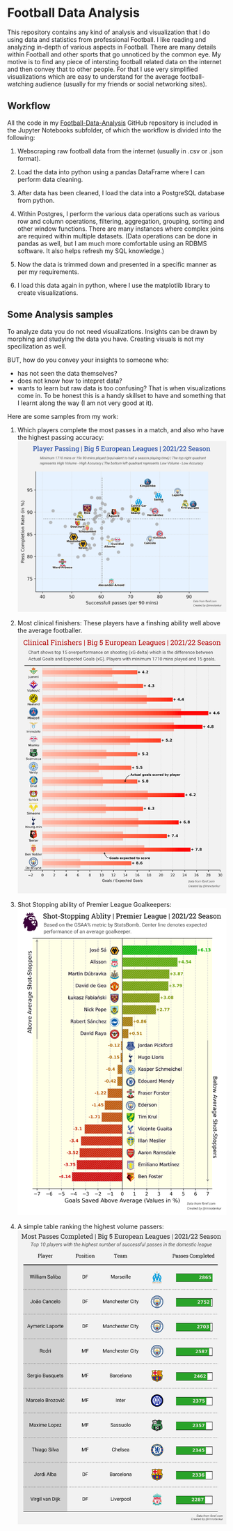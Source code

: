  # Football Data Analysis
This repository contains any kind of analysis and visualization that I do using data and statistics from professional Football. I like reading and analyzing in-depth of various aspects in Football. There are many details within Football and other sports that go unnoticed by the common eye. My motive is to find any piece of intersting football related data on the internet and then convey that to other people. For that I use very simplified visualizations which are easy to understand for the average football-watching audience (usually for my friends or social networking sites).

## Workflow
All the code in my [Football-Data-Analysis](https://github.com/shadeszn/Football-Data-Analysis) GitHub repository is included in the Jupyter Notebooks subfolder, of which the workflow is divided into the following:

1. Webscraping raw football data from the internet (usually in .csv or .json format).
2. Load the data into python using a pandas DataFrame where I can perform data cleaning.
3. After data has been cleaned, I load the data into a PostgreSQL database from python.
4. Within Postgres, I perform the various data operations such as various row and column operations, filtering, aggregation, grouping, sorting and other window functions. There are many instances where complex joins are required within multiple datasets.
(Data operations can be done in pandas as well, but I am much more comfortable using an RDBMS software. It also helps refresh my SQL knowledge.)

5. Now the data is trimmed down and presented in a specific manner as per my requirements.
6. I load this data again in python, where I use the matplotlib library to create visualizations.


## Some Analysis samples
To analyze data you do not need visualizations. Insights can be drawn by morphing and studying the data you have. Creating visuals is not my specilization as well.

BUT, how do you convey your insights to someone who:
* has not seen the data themselves?
* does not know how to intepret data?
* wants to learn but raw data is too confusing?
That is when visualizations come in. To be honest this is a handy skillset to have and something that I learnt along the way (I am not very good at it).

Here are some samples from my work:

1. Which players complete the most passes in a match, and also who have the highest passing accuracy:
![player passing](https://github.com/shadeszn/Football-Data-Analysis/blob/main/visualizations/passing_scatter.png)

2. Most clinical finishers: These players have a finshing ability well above the average footballer.
![clinical finisher](https://github.com/shadeszn/Football-Data-Analysis/blob/main/visualizations/striker_barchart.png)

3. Shot Stopping ability of Premier League Goalkeepers:
![shot stopping](https://github.com/shadeszn/Football-Data-Analysis/blob/main/visualizations/gsaa_barchart.png)

4. A simple table ranking the highest volume passers:
![most passes](https://github.com/shadeszn/Football-Data-Analysis/blob/main/visualizations/mostpasses_table.png)

